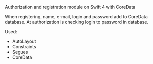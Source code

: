 Authorization and registration module on Swift 4 with CoreData

When registering, name, e-mail, login and password add to CoreData database. At authorization is checking login to password in database.

Used:
- AutoLayout
- Constraints
- Segues
- CoreData
